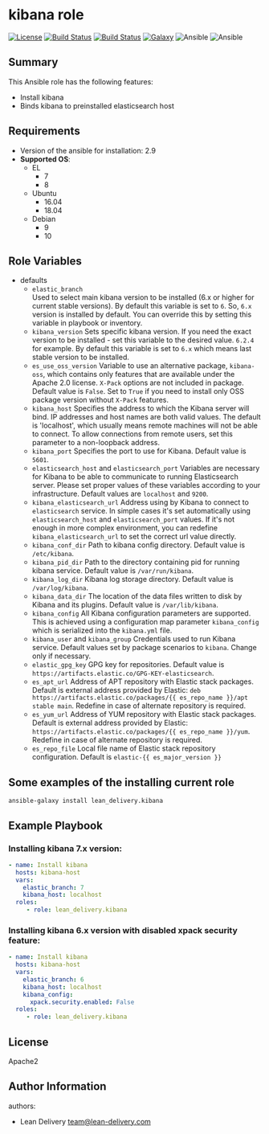 kibana role
=========
[![License](https://img.shields.io/badge/license-Apache-green.svg?style=flat)](https://raw.githubusercontent.com/lean-delivery/ansible-role-kibana/master/LICENSE)
[![Build Status](https://travis-ci.com/lean-delivery/ansible-role-kibana.svg?branch=master)](https://travis-ci.com/lean-delivery/ansible-role-kibana)
[![Build Status](https://gitlab.com/lean-delivery/ansible-role-kibana/badges/master/pipeline.svg)](https://gitlab.com/lean-delivery/ansible-role-kibana/-/pipelines)
[![Galaxy](https://img.shields.io/badge/galaxy-lean__delivery.kibana-blue.svg)](https://galaxy.ansible.com/lean_delivery/kibana)
![Ansible](https://img.shields.io/ansible/role/d/29387.svg)
![Ansible](https://img.shields.io/badge/dynamic/json.svg?label=min_ansible_version&url=https%3A%2F%2Fgalaxy.ansible.com%2Fapi%2Fv1%2Froles%2F29387%2F&query=$.min_ansible_version)

## Summary

This Ansible role has the following features:

 - Install kibana
 - Binds kibana to preinstalled elasticsearch host

Requirements
------------

 - Version of the ansible for installation: 2.9
 - **Supported OS**:  
   - EL
     - 7
     - 8
   - Ubuntu
     - 16.04
     - 18.04
   - Debian
     - 9
     - 10

## Role Variables

- defaults
  - `elastic_branch`  
  Used to select main kibana version to be installed (6.x or higher for current stable versions). By default this variable is set to `6`. So, `6.x` version is installed by default. You can override this by setting this variable in playbook or inventory.
  - `kibana_version`
  Sets specific kibana version. If you need the exact version to be installed - set this variable to the desired value. `6.2.4` for example. By default this variable is set to `6.x` which means last stable version to be installed.
  - `es_use_oss_version`
  Variable to use an alternative package, `kibana-oss`, which contains only features that are available under the Apache 2.0 license. `X-Pack` options are not included in package. Default value is `False`. Set to `True` if you need to install only OSS package version without `X-Pack` features.
  - `kibana_host`
  Specifies the address to which the Kibana server will bind. IP addresses and host names are both valid values. The default is 'localhost', which usually means remote machines will not be able to connect. To allow connections from remote users, set this parameter to a non-loopback address.
  - `kibana_port`
  Specifies the port to use for Kibana. Default value is `5601`.
  - `elasticsearch_host` and `elasticsearch_port`
  Variables are necessary for Kibana to be able to communicate to running Elasticsearch server. Please set proper values of these variables according to your infrastructure. Default values are `localhost` and `9200`.
  - `kibana_elasticsearch_url`
  Address using by Kibana to connect to `elasticsearch` service. In simple cases it's set automatically using `elasticsearch_host` and `elasticsearch_port` values. If it's not enough in more complex environment, you can redefine `kibana_elasticsearch_url` to set the correct url value directly.
  - `kibana_conf_dir`
  Path to kibana config directory. Default value is `/etc/kibana`.
  - `kibana_pid_dir`
  Path to the directory containing pid for running kibana service. Default value is `/var/run/kibana`.
  - `kibana_log_dir`
  Kibana log storage directory. Default value is `/var/log/kibana`.
  - `kibana_data_dir`
  The location of the data files written to disk by Kibana and its plugins. Default value is `/var/lib/kibana`.
  - `kibana_config`
  All Kibana configuration parameters are supported. This is achieved using a configuration map parameter `kibana_config` which is serialized into the `kibana.yml` file.
  - `kibana_user` and `kibana_group`
  Credentials used to run Kibana service. Default values set by package scenarios to `kibana`. Change only if necessary.
  - `elastic_gpg_key`
  GPG key for repositories. Default value is `https://artifacts.elastic.co/GPG-KEY-elasticsearch`.
  - `es_apt_url`
  Address of APT repository with Elastic stack packages. Default is external address provided by Elastic: `deb https://artifacts.elastic.co/packages/{{ es_repo_name }}/apt stable main`. Redefine in case of alternate repository is required.
  - `es_yum_url`
  Address of YUM repository with Elastic stack packages. Default is external address provided by Elastic: `https://artifacts.elastic.co/packages/{{ es_repo_name }}/yum`. Redefine in case of alternate repository is required.
  - `es_repo_file`
  Local file name of Elastic stack repository configuration. Default is `elastic-{{ es_major_version }}`

## Some examples of the installing current role

`ansible-galaxy install lean_delivery.kibana`

Example Playbook
----------------

### Installing kibana 7.x version:
```yaml
- name: Install kibana
  hosts: kibana-host
  vars:
    elastic_branch: 7
    kibana_host: localhost
  roles:
     - role: lean_delivery.kibana
```

### Installing kibana 6.x version with disabled xpack security feature:
```yaml
- name: Install kibana
  hosts: kibana-host
  vars:
    elastic_branch: 6
    kibana_host: localhost
    kibana_config:
      xpack.security.enabled: False
  roles:
     - role: lean_delivery.kibana
```

License
-------

Apache2

Author Information
------------------

authors:
  - Lean Delivery <team@lean-delivery.com>
